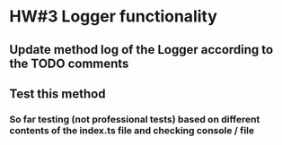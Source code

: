 # HW#3 Logger functionality
## Update method log of the Logger according to the TODO comments
## Test this method 
### So far testing (not professional tests) based on different contents of the index.ts file and checking console / file
